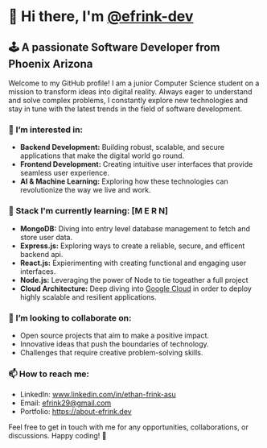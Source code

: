 # 👋 Hi there, I'm [@efrink-dev](https://github.com/efrink-dev)

## 🕹️ A passionate Software Developer from Phoenix Arizona

Welcome to my GitHub profile! I am a junior Computer Science student on a mission to transform ideas into digital reality. Always eager to understand and solve complex problems, I constantly explore new technologies and stay in tune with the latest trends in the field of software development.

### 👀 I’m interested in:
- **Backend Development:** Building robust, scalable, and secure applications that make the digital world go round.
- **Frontend Development:** Creating intuitive user interfaces that provide seamless user experience.
- **AI & Machine Learning:** Exploring how these technologies can revolutionize the way we live and work.

### 🌱 Stack I'm currently learning: [M E R N]
- **MongoDB:** Diving into entry level database management to fetch and store user data.
- **Express.js:** Exploring ways to create a reliable, secure, and efficent backend api.
- **React.js:** Expierimenting with creating functional and engaging user interfaces.
- **Node.js:** Leveraging the power of Node to tie togeather a full project
- **Cloud Architecture:** Deep diving into [Google Cloud](https://cloud.google.com/) in order to deploy highly scalable and resilient applications.

### 💞️ I’m looking to collaborate on:
- Open source projects that aim to make a positive impact.
- Innovative ideas that push the boundaries of technology.
- Challenges that require creative problem-solving skills.

### 📫 How to reach me:
- LinkedIn: www.linkedin.com/in/ethan-frink-asu
- Email: efrink29@gmail.com
- Portfolio: https://about-efrink.dev

Feel free to get in touch with me for any opportunities, collaborations, or discussions. Happy coding! 🚀
